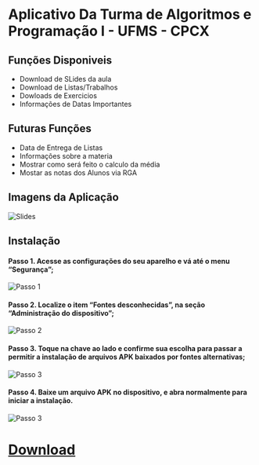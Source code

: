 # Aplicativo Da Turma de Algoritmos e Programação I - UFMS - CPCX


## Funções Disponiveis
* Download de SLides da aula
* Download de Listas/Trabalhos
* Dowloads de Exercicios
* Informações de Datas Importantes

## Futuras Funções
* Data de Entrega de Listas
* Informações sobre a materia
* Mostrar como será feito o calculo da média
* Mostar as notas dos Alunos via RGA

## Imagens da Aplicação
![Slides](blob:https://drive.google.com/1d37238f-330e-4c6d-b396-3bb9ba2460cc)

## Instalação

####  Passo 1. Acesse as configurações do seu aparelho e vá até o menu “Segurança”;
![Passo 1](http://s2.glbimg.com/WLlm6yO6yWrU2WNnZHeMa74lgYw=/0x0:695x500/695x500/s.glbimg.com/po/tt2/f/original/2015/11/24/acesse-as-opcoes-de-seguranca_1.png)
#### Passo 2. Localize o item “Fontes desconhecidas”, na seção “Administração do dispositivo”;
![Passo 2](http://s2.glbimg.com/beGESxuRdF0yXvdj3pmRDD5rShU=/0x0:695x500/695x500/s.glbimg.com/po/tt2/f/original/2015/11/24/permita-a-instalacao-de-arquivos-apk_1.png)
#### Passo 3. Toque na chave ao lado e confirme sua escolha para passar a permitir a instalação de arquivos APK baixados por fontes alternativas;
![Passo 3](http://s2.glbimg.com/txxG6o49jrencLkLIMPrfqnTKuk=/0x0:695x500/695x500/s.glbimg.com/po/tt2/f/original/2015/11/24/confirme-sua-escolha1_1.png)
#### Passo 4. Baixe um arquivo APK no dispositivo, e abra normalmente para iniciar a instalação.
![Passo 3](http://s2.glbimg.com/KR8tK0edHV1yDytR06m_KKQElgU=/0x0:695x500/695x500/s.glbimg.com/po/tt2/f/original/2015/11/24/instale-apks-baixados-de-qualquer-lugar_1.png)

#  [Download](https://github.com/CoderSquirrel/algprogufmscpcxapp/raw/master/algapp/platforms/android/build/outputs/apk/android-release-unsigned.apk)
